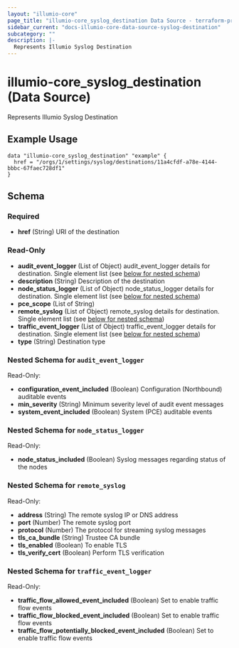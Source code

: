 ```yaml
---
layout: "illumio-core"
page_title: "illumio-core_syslog_destination Data Source - terraform-provider-illumio-core"
sidebar_current: "docs-illumio-core-data-source-syslog-destination"
subcategory: ""
description: |-
  Represents Illumio Syslog Destination
---
```


# illumio-core_syslog_destination (Data Source)

Represents Illumio Syslog Destination

Example Usage
------------

```hcl
data "illumio-core_syslog_destination" "example" {
  href = "/orgs/1/settings/syslog/destinations/11a4cfdf-a78e-4144-bbbc-67faec728df1"
}
```

## Schema

### Required

- **href** (String) URI of the destination

### Read-Only

- **audit_event_logger** (List of Object) audit_event_logger details for destination. Single element list (see [below for nested schema](#nestedatt--audit_event_logger))
- **description** (String) Description of the destination
- **node_status_logger** (List of Object) node_status_logger details for destination. Single element list (see [below for nested schema](#nestedatt--node_status_logger))
- **pce_scope** (List of String)
- **remote_syslog** (List of Object) remote_syslog details for destination. Single element list (see [below for nested schema](#nestedatt--remote_syslog))
- **traffic_event_logger** (List of Object) traffic_event_logger details for destination. Single element list (see [below for nested schema](#nestedatt--traffic_event_logger))
- **type** (String) Destination type

<a id="nestedatt--audit_event_logger"></a>
### Nested Schema for `audit_event_logger`

Read-Only:

- **configuration_event_included** (Boolean) Configuration (Northbound) auditable events
- **min_severity** (String) Minimum severity level of audit event messages
- **system_event_included** (Boolean) System (PCE) auditable events


<a id="nestedatt--node_status_logger"></a>
### Nested Schema for `node_status_logger`

Read-Only:

- **node_status_included** (Boolean) Syslog messages regarding status of the nodes


<a id="nestedatt--remote_syslog"></a>
### Nested Schema for `remote_syslog`

Read-Only:

- **address** (String) The remote syslog IP or DNS address
- **port** (Number) The remote syslog port
- **protocol** (Number) The protocol for streaming syslog messages
- **tls_ca_bundle** (String) Trustee CA bundle
- **tls_enabled** (Boolean) To enable TLS
- **tls_verify_cert** (Boolean) Perform TLS verification


<a id="nestedatt--traffic_event_logger"></a>
### Nested Schema for `traffic_event_logger`

Read-Only:

- **traffic_flow_allowed_event_included** (Boolean) Set to enable traffic flow events
- **traffic_flow_blocked_event_included** (Boolean) Set to enable traffic flow events
- **traffic_flow_potentially_blocked_event_included** (Boolean) Set to enable traffic flow events
